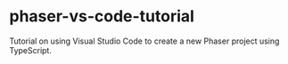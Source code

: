 # phaser-vs-code-tutorial
Tutorial on using Visual Studio Code to create a new Phaser project using TypeScript.
